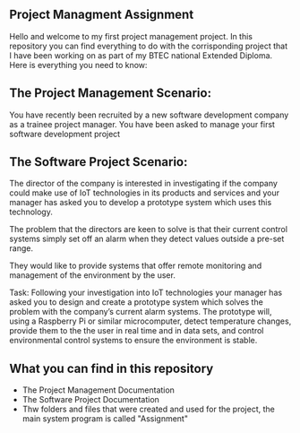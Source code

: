 <h2> Project Managment Assignment </h2>
<p>Hello and welcome to my first project management project. In this repository you can find everything to do with the corrisponding project that I have been working on as part of my BTEC national Extended Diploma. Here is everything you need to know:</p>

<h2>The Project Management Scenario: </h2>
<p>You have recently been recruited by a new software development company as a trainee project manager. You have been asked to manage your first software development project</p>

<h2>The Software Project Scenario: </h2>
<p>The director of the company is interested in investigating if the company could make use of IoT technologies in its products and services and your manager has asked you to develop a prototype system which uses this technology.

The problem that the directors are keen to solve is that their current control systems simply set off an alarm when they detect values outside a pre-set range.

They would like to provide systems that offer remote monitoring and management of the environment by the user.

Task:
Following your investigation into IoT technologies your manager has asked you to design and create a prototype system which solves the problem with the company’s current alarm systems. The prototype will, using a Raspberry Pi or similar microcomputer, detect temperature changes, provide them to the the user in real time and in data sets, and control environmental control systems to ensure the environment is stable.</p>

<h2>What you can find in this repository </h2>
<ul>
  <li> The Project Management Documentation </li>
  <li> The Software Project Documentation </li>
  <li> Thw folders and files that were created and used for the project, the main system program is called "Assignment" </li>
</ul>

